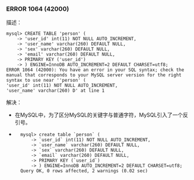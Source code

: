 ### ERROR 1064 (42000)

描述：

```mysql
mysql> CREATE TABLE 'person' (
    -> 'user_id' int(11) NOT NULL AUTO_INCREMENT,
    -> 'user_name' varchar(260) DEFAULT NULL,
    -> 'sex' varchar(260) DEFAULT NULL,
    -> 'email' varchar(260) DEFAULT NULL,
    -> PRIMARY KEY ('user_id')
    -> ) ENGINE=InnoDB AUTO_INCREMENT=2 DEFAULT CHARSET=utf8;
ERROR 1064 (42000): You have an error in your SQL syntax; check the manual that corresponds to your MySQL server version for the right syntax to use near ''person' (
'user_id' int(11) NOT NULL AUTO_INCREMENT,
'user_name' varchar(260) D' at line 1
```

解决：

- 在MySQL中，为了区分MySQL的关键字与普通字符，MySQL引入了一个反引号。

- ```mysql
	mysql> create table `person` (
	    -> `user_id` int(11) NOT NULL AUTO_INCREMENT,
	    -> `user_name` varchar(260) DEFAULT NULL,
	    -> `sex` varchar(260) DEFAULT NULL,
	    -> `email` varchar(260) DEFAULT NULL,
	    -> PRIMARY KEY (`user_id`)
	    -> ) ENGINE=InnoDB AUTO_INCREMENT=2 DEFAULT CHARSET=utf8;
	Query OK, 0 rows affected, 2 warnings (0.02 sec)
	```

